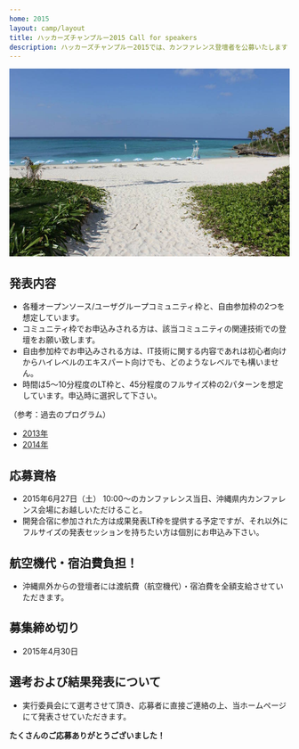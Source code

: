 ```yaml
---
home: 2015
layout: camp/layout
title: ハッカーズチャンプルー2015 Call for speakers
description: ハッカーズチャンプルー2015では、カンファレンス登壇者を公募いたします！開発者の心を震わせる、熱い発表をお待ちしております。
---
```


![ビーチ](/img/2015/10981081_833368103368984_5511218503026796313_o.jpg)

## 発表内容

* 各種オープンソース/ユーザグループコミュニティ枠と、自由参加枠の2つを想定しています。
* コミュニティ枠でお申込みされる方は、該当コミュニティの関連技術での登壇をお願い致します。
* 自由参加枠でお申込みされる方は、IT技術に関する内容であれは初心者向けからハイレベルのエキスパート向けでも、どのようなレベルでも構いません。
* 時間は5〜10分程度のLT枠と、45分程度のフルサイズ枠の2パターンを想定しています。申込時に選択して下さい。

（参考：過去のプログラム）

* [2013年](/2013/program.html)
* [2014年](/2014/program.html)


## 応募資格

* 2015年6月27日（土） 10:00〜のカンファレンス当日、沖縄県内カンファレンス会場にお越しいただけること。
* 開発合宿に参加された方は成果発表LT枠を提供する予定ですが、それ以外にフルサイズの発表セッションを持ちたい方は個別にお申込み下さい。

## 航空機代・宿泊費負担！

* 沖縄県外からの登壇者には渡航費（航空機代）・宿泊費を全額支給させていただきます。

## 募集締め切り

* 2015年4月30日

## 選考および結果発表について

* 実行委員会にて選考させて頂き、応募者に直接ご連絡の上、当ホームページにて発表させていただきます。


<b>たくさんのご応募ありがとうございました！</b>
